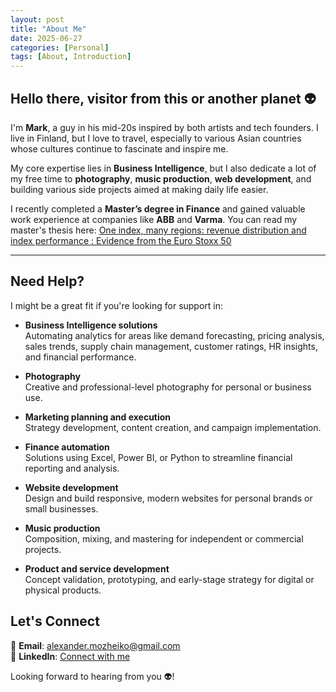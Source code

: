 ```yaml
---
layout: post
title: "About Me"
date: 2025-06-27
categories: [Personal]
tags: [About, Introduction]
---
```


<!-- Mention your expertise -->
## Hello there, visitor from this or another planet 👽

I'm **Mark**, a guy in his mid-20s inspired by both artists and tech founders. I live in Finland, but I love to travel, especially to various Asian countries whose cultures continue to fascinate and inspire me.

My core expertise lies in **Business Intelligence**, but I also dedicate a lot of my free time to **photography**, **music production**, **web development**, and building various side projects aimed at making daily life easier.

I recently completed a **Master’s degree in Finance** and gained valuable work experience at companies like **ABB** and **Varma**. You can read my master's thesis here: [One index, many regions: revenue distribution and index performance : Evidence from the Euro Stoxx 50](https://urn.fi/URN:NBN:fi-fe2025051342483)  

---

## Need Help?

I might be a great fit if you're looking for support in:

- **Business Intelligence solutions**  
  Automating analytics for areas like demand forecasting, pricing analysis, sales trends, supply chain management, customer ratings, HR insights, and financial performance.

- **Photography**  
  Creative and professional-level photography for personal or business use.

- **Marketing planning and execution**  
  Strategy development, content creation, and campaign implementation.

- **Finance automation**  
  Solutions using Excel, Power BI, or Python to streamline financial reporting and analysis.

- **Website development**  
  Design and build responsive, modern websites for personal brands or small businesses.

- **Music production**  
  Composition, mixing, and mastering for independent or commercial projects.

- **Product and service development**  
  Concept validation, prototyping, and early-stage strategy for digital or physical products.

## Let's Connect

📧 **Email**: [alexander.mozheiko@gmail.com](mailto:mark.mozheiko@aalto.fi)  
🔗 **LinkedIn**: [Connect with me](https://www.linkedin.com) <!-- Add your actual profile URL -->

Looking forward to hearing from you 👽!


